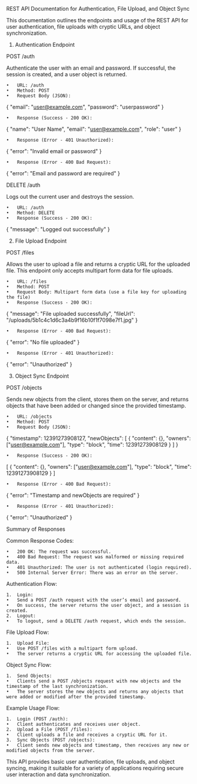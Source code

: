 REST API Documentation for Authentication, File Upload, and Object Sync

This documentation outlines the endpoints and usage of the REST API for user authentication, file uploads with cryptic URLs, and object synchronization.

1. Authentication Endpoint

POST /auth

Authenticate the user with an email and password. If successful, the session is created, and a user object is returned.

	•	URL: /auth
	•	Method: POST
	•	Request Body (JSON):

{
  "email": "user@example.com",
  "password": "userpassword"
}


	•	Response (Success - 200 OK):

{
  "name": "User Name",
  "email": "user@example.com",
  "role": "user"
}


	•	Response (Error - 401 Unauthorized):

{
  "error": "Invalid email or password"
}


	•	Response (Error - 400 Bad Request):

{
  "error": "Email and password are required"
}



DELETE /auth

Logs out the current user and destroys the session.

	•	URL: /auth
	•	Method: DELETE
	•	Response (Success - 200 OK):

{
  "message": "Logged out successfully"
}



2. File Upload Endpoint

POST /files

Allows the user to upload a file and returns a cryptic URL for the uploaded file. This endpoint only accepts multipart form data for file uploads.

	•	URL: /files
	•	Method: POST
	•	Request Body: Multipart form data (use a file key for uploading the file)
	•	Response (Success - 200 OK):

{
  "message": "File uploaded successfully",
  "fileUrl": "/uploads/5b1c4c1d6c3a4b9f16b10f1f7098e7f1.jpg"
}


	•	Response (Error - 400 Bad Request):

{
  "error": "No file uploaded"
}


	•	Response (Error - 401 Unauthorized):

{
  "error": "Unauthorized"
}



3. Object Sync Endpoint

POST /objects

Sends new objects from the client, stores them on the server, and returns objects that have been added or changed since the provided timestamp.

	•	URL: /objects
	•	Method: POST
	•	Request Body (JSON):

{
  "timestamp": 12391273908127,
  "newObjects": [
    {
      "content": {},
      "owners": ["user@example.com"],
      "type": "block",
      "time": 12391273908129
    }
  ]
}


	•	Response (Success - 200 OK):

[
  {
    "content": {},
    "owners": ["user@example.com"],
    "type": "block",
    "time": 12391273908129
  }
]


	•	Response (Error - 400 Bad Request):

{
  "error": "Timestamp and newObjects are required"
}


	•	Response (Error - 401 Unauthorized):

{
  "error": "Unauthorized"
}



Summary of Responses

Common Response Codes:

	•	200 OK: The request was successful.
	•	400 Bad Request: The request was malformed or missing required data.
	•	401 Unauthorized: The user is not authenticated (login required).
	•	500 Internal Server Error: There was an error on the server.

Authentication Flow:

	1.	Login:
	•	Send a POST /auth request with the user’s email and password.
	•	On success, the server returns the user object, and a session is created.
	2.	Logout:
	•	To logout, send a DELETE /auth request, which ends the session.

File Upload Flow:

	1.	Upload File:
	•	Use POST /files with a multipart form upload.
	•	The server returns a cryptic URL for accessing the uploaded file.

Object Sync Flow:

	1.	Send Objects:
	•	Clients send a POST /objects request with new objects and the timestamp of the last synchronization.
	•	The server stores the new objects and returns any objects that were added or modified after the provided timestamp.

Example Usage Flow:

	1.	Login (POST /auth):
	•	Client authenticates and receives user object.
	2.	Upload a File (POST /files):
	•	Client uploads a file and receives a cryptic URL for it.
	3.	Sync Objects (POST /objects):
	•	Client sends new objects and timestamp, then receives any new or modified objects from the server.

This API provides basic user authentication, file uploads, and object syncing, making it suitable for a variety of applications requiring secure user interaction and data synchronization.

